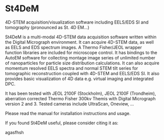 # St4DeM
4D-STEM acquisition/visualization software including EELS/EDS SI and tomography
(pronounced as St. 4D EM...)

St4DeM is a multi-modal 4D-STEM data acquisition software written within the Digital Micrograph environment. It can acquire 4D-STEM data, as well as EELS and EDS spectrum images. A Thermo Fisher/JEOL wrapper function libraries are included for microscope control. It has bindings to the AutoEM software for collecting montage image series of unlimited number of nanoparticles for particle size distribution calculations. It can also acquire momentum resolved EELS spectra and normal STEM tilt series for tomographic reconstruction coupled with 4D-STEM and EELS/EDS SI. It also provides basic visualization of 4D data e.g. virtual imaging and integrated DPC.

It has been tested with JEOL 2100F (Stockholm), JEOL 2100F (Trondheim), aberration corrected Thermo Fisher 300kv Themis with Digital Micrograph version 2 and 3.
Tested cameras include UltraScan, Oneview, ...

Please read the manual for installation instructions and usage.

If you found St4DeM useful, please consider citing it as:


agasfhsh
